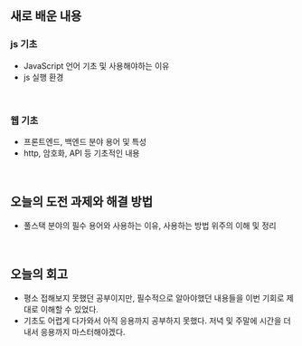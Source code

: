 ## 새로 배운 내용
### js 기초
- JavaScript 언어 기초 및 사용해야하는 이유
- js 실행 환경
<br>

### 웹 기초
- 프론트엔드, 백엔드 분야 용어 및 특성
- http, 암호화, API 등 기초적인 내용 
<br>

## 오늘의 도전 과제와 해결 방법
- 풀스택 분야의 필수 용어와 사용하는 이유, 사용하는 방법 위주의 이해 및 정리
<br>

## 오늘의 회고
- 평소 접해보지 못했던 공부이지만, 필수적으로 알아야했던 내용들을 이번 기회로 제대로 이해할 수 있었다.
- 기초도 어렵게 다가와서 아직 응용까지 공부하지 못했다. 저녁 및 주말에 시간을 더 내서 응용까지 마스터해야겠다.
